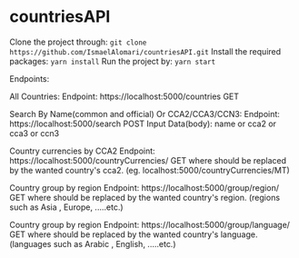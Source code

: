 # countriesAPI


Clone the project through: `git clone https://github.com/IsmaelAlomari/countriesAPI.git`
Install the required packages: `yarn install`
Run the project by: `yarn start`

Endpoints:

All Countries:
Endpoint: https://localhost:5000/countries
GET

Search By Name(common and official) Or CCA2/CCA3/CCN3:
Endpoint: https://localhost:5000/search
POST
Input Data(body): name or cca2 or cca3 or ccn3

Country currencies by CCA2
Endpoint: https://localhost:5000/countryCurrencies/<CCA2>
GET
where <CCA2> should be replaced by the wanted country's cca2. (eg. localhost:5000/countryCurrencies/MT)

Country group by region
Endpoint: https://localhost:5000/group/region/<REGION>
GET
where <REGION> should be replaced by the wanted country's region. (regions such as Asia , Europe, .....etc.)

Country group by region
Endpoint: https://localhost:5000/group/language/<LANGAUGE>
GET
where <LANGAUGE> should be replaced by the wanted country's language. (languages such as Arabic , English, .....etc.)


